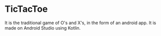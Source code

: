 # TicTacToe
It is the traditional game of O's and X's, in the form of an android app. It is made on Android Studio using Kotlin.
